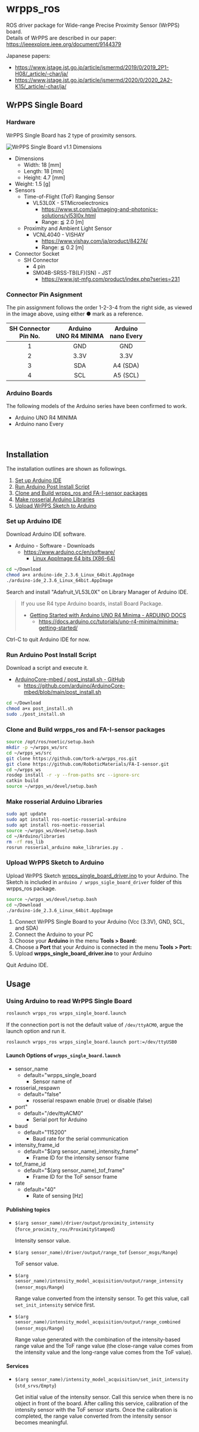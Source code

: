 # wrpps_ros

ROS driver package for Wide-range Precise Proximity Sensor (WrPPS) board.  
Details of WrPPS are described in our paper: https://ieeexplore.ieee.org/document/9144379

Japanese papers:
- https://www.jstage.jst.go.jp/article/jsmermd/2019/0/2019_2P1-H08/_article/-char/ja/
- https://www.jstage.jst.go.jp/article/jsmermd/2020/0/2020_2A2-K15/_article/-char/ja/


## WrPPS Single Board

### Hardware

WrPPS Single Board has 2 type of proximity sensors.

![WrPPS Single Board v1.1 Dimensions](doc/images/wrpps-single-board_dimensions_small.png)

- Dimensions
  - Width: 18 [mm]
  - Length: 18 [mm]
  - Height: 4.7 [mm]
- Weight: 1.5 [g]
- Sensors
  - Time-of-Flight (ToF) Ranging Sensor
    - VL53L0X - STMicroelectronics
      - https://www.st.com/ja/imaging-and-photonics-solutions/vl53l0x.html
      - Range: ≦ 2.0 [m]
  - Proximity and Ambient Light Sensor
    - VCNL4040 - VISHAY
      - https://www.vishay.com/ja/product/84274/
      - Range: ≦ 0.2 [m]
- Connector Socket
  - SH Connector
    - 4 pin
    - SM04B-SRSS-TB(LF)(SN) - JST
      - https://www.jst-mfg.com/product/index.php?series=231


### Connector Pin Asignment

The pin assignment follows the order 1-2-3-4 from the right side, as viewed in the image above, using either ● mark as a reference.

SH Connector<br> Pin No. | Arduino<br>UNO R4 MINIMA | Arduino<br>nano Every
:---: | :---: | :---:
1 | GND | GND
2 | 3.3V | 3.3V
3 | SDA | A4 (SDA)
4 | SCL | A5 (SCL)


### Arduino Boards

The following models of the Arduino series have been confirmed to work.

- Arduino UNO R4 MINIMA
- Arduino nano Every

<br>


## Installation

The installation outlines are shown as followings.

1. [Set up Arduino IDE](#set-up-arduino-ide)
2. [Run Arduino Post Install Script](#run-arduino-post-install-script)
3. [Clone and Build wrpps_ros and FA-I-sensor packages](#clone-and-build-wrpps_ros-and-fa-i-sensor-packages)
4. [Make rosserial Arduino Libraries](#make-rosserial-arduino-libraries)
5. [Upload WrPPS Sketch to Arduino](#upload-wrpps-sketch-to-arduino)


### Set up Arduino IDE

Download Arduino IDE software.

- Arduino - Software - Downloads
  - https://www.arduino.cc/en/software/
    - [Linux AppImage 64 bits (X86-64)](https://downloads.arduino.cc/arduino-ide/arduino-ide_2.3.6_Linux_64bit.AppImage)

``` bash
cd ~/Download
chmod a+x arduino-ide_2.3.6_Linux_64bit.AppImage
./arduino-ide_2.3.6_Linux_64bit.AppImage
```

Search and install "Adafruit_VL53L0X" on Library Manager of Arduino IDE.

> If you use R4 type Arduino boards, install Board Package.
> 
> - [Getting Started with Arduino UNO R4 Minima - ARDUINO DOCS](https://docs.arduino.cc/tutorials/uno-r4-minima/minima-getting-started/)
>   - https://docs.arduino.cc/tutorials/uno-r4-minima/minima-getting-started/

Ctrl-C to quit Arduino IDE for now.

### Run Arduino Post Install Script

Download a script and execute it.

- [ArduinoCore-mbed / post_install.sh - GitHub](https://github.com/arduino/ArduinoCore-mbed/blob/main/post_install.sh)
  - https://github.com/arduino/ArduinoCore-mbed/blob/main/post_install.sh

``` bash
cd ~/Download
chmod a+x post_install.sh
sudo ./post_install.sh 
```

### Clone and Build wrpps_ros and FA-I-sensor packages

``` bash
source /opt/ros/noetic/setup.bash
mkdir -p ~/wrpps_ws/src
cd ~/wrpps_ws/src
git clone https://github.com/tork-a/wrpps_ros.git
git clone https://github.com/RoboticMaterials/FA-I-sensor.git
cd ~/wrpps_ws
rosdep install -r -y --from-paths src --ignore-src
catkin build
source ~/wrpps_ws/devel/setup.bash
```

### Make rosserial Arduino Libraries

``` bash
sudo apt update
sudo apt install ros-noetic-rosserial-arduino
sudo apt install ros-noetic-rosserial
source ~/wrpps_ws/devel/setup.bash
cd ~/Arduino/libraries
rm -rf ros_lib
rosrun rosserial_arduino make_libraries.py .
```

### Upload WrPPS Sketch to Arduino

Upload WrPPS Sketch [wrpps_single_board_driver.ino](arduino/wrpps_single_board_driver/wrpps_single_board_driver.ino) to your Arduino.
The Sketch is included in `arduino / wrpps_sigle_board_driver` folder of this wrpps_ros package.

``` bash
source ~/wrpps_ws/devel/setup.bash
cd ~/Download
./arduino-ide_2.3.6_Linux_64bit.AppImage
```

1. Connect WrPPS Single Board to your Arduino (Vcc (3.3V), GND, SCL, and SDA)
2. Connect the Arduino to your PC
3. Choose your **Arduino** in the menu **Tools > Board:**
4. Choose a **Port** that your Arduino is connected in the menu **Tools > Port:**
5. Upload **wrpps_single_board_driver.ino** to your Arduino

Quit Arduino IDE.


## Usage

### Using Arduino to read WrPPS Single Board


```bash
roslaunch wrpps_ros wrpps_single_board.launch
```

If the connection port is not the default value of `/dev/ttyACM0`, argue the launch option and run it.

```bash
roslaunch wrpps_ros wrpps_single_board.launch port:=/dev/ttyUSB0
```

#### Launch Options of `wrpps_single_board.launch`

- sensor_name
  - default="wrpps_single_board
    - Sensor name of 
- rosserial_respawn
  - default="false"
    - rosserial respawn enable (true) or disable (false)
- port" 
  - default="/dev/ttyACM0"
    - Serial port for Arduino
- baud
  - default="115200"
    - Baud rate for the serial communication
- intensity_frame_id
  - default="$(arg sensor_name)_intensity_frame"
    - Frame ID for the intensity sensor frame
- tof_frame_id
  - default="$(arg sensor_name)_tof_frame"
    - Frame ID for the ToF sensor frame
- rate
  - default="40"
    - Rate of sensing [Hz]
<!--
- tof_field_of_view
  - default="0.44"
- tof_min_range
  - default="0.03"
- tof_max_range
  - default="2.0"
-->

#### Publishing topics

- `$(arg sensor_name)/driver/output/proximity_intensity` (`force_proximity_ros/ProximityStamped`)

  Intensity sensor value.

- `$(arg sensor_name)/driver/output/range_tof` (`sensor_msgs/Range`)

  ToF sensor value.

- `$(arg sensor_name)/intensity_model_acquisition/output/range_intensity` (`sensor_msgs/Range`)

  Range value converted from the intensity sensor. To get this value, call `set_init_intensity` service first.

- `$(arg sensor_name)/intensity_model_acquisition/output/range_combined` (`sensor_msgs/Range`)

  Range value generated with the combination of the intensity-based range value and the ToF range value (the close-range value comes from the intensity value and the long-range value comes from the ToF value).

#### Services

- `$(arg sensor_name)/intensity_model_acquisition/set_init_intensity` (`std_srvs/Empty`)

  Get initial value of the intensity sensor. Call this service when there is no object in front of the board. After calling this service, calibration of the intensity sensor with the ToF sensor starts. Once the calibration is completed, the range value converted from the intensity sensor becomes meaningful.

